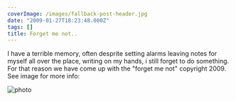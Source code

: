 ```yaml
---
coverImage: /images/fallback-post-header.jpg
date: "2009-01-27T18:23:48.000Z"
tags: []
title: Forget me not..
---
```


I have a terrible memory, often desprite setting alarms leaving notes for myself all over the place, writing on my hands, i still forget to do something. For that reason we have come up with the "forget me not" copyright 2009\. See image for more info:

<!-- more -->

![photo](/wp-content/uploads/2009/01/photo.jpg "photo")
